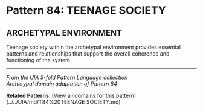 # Pattern 84: TEENAGE SOCIETY

## ARCHETYPAL ENVIRONMENT

Teenage society within the archetypal environment provides essential patterns and relationships that support the overall coherence and functioning of the system.

---

*From the UIA 5-fold Pattern Language collection*  
*Archetypal domain adaptation of Pattern 84*

**Related Patterns**: [View all domains for this pattern](../../UIA/md/T84%20TEENAGE SOCIETY.md)
